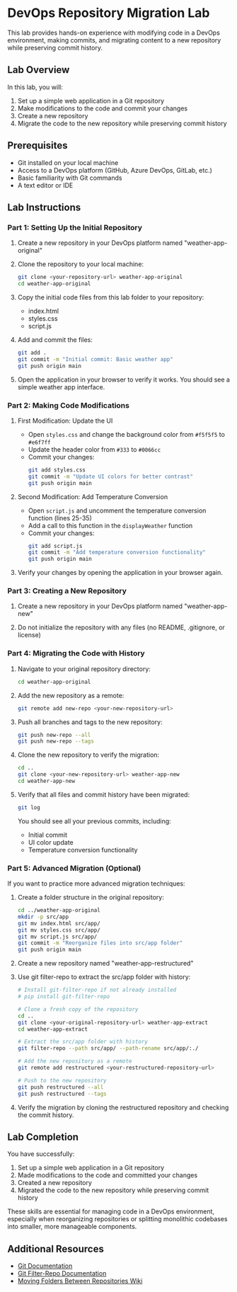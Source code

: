# DevOps Repository Migration Lab

This lab provides hands-on experience with modifying code in a DevOps environment, making commits, and migrating content to a new repository while preserving commit history.

## Lab Overview

In this lab, you will:
1. Set up a simple web application in a Git repository
2. Make modifications to the code and commit your changes
3. Create a new repository
4. Migrate the code to the new repository while preserving commit history

## Prerequisites

- Git installed on your local machine
- Access to a DevOps platform (GitHub, Azure DevOps, GitLab, etc.)
- Basic familiarity with Git commands
- A text editor or IDE

## Lab Instructions

### Part 1: Setting Up the Initial Repository

1. Create a new repository in your DevOps platform named "weather-app-original"

2. Clone the repository to your local machine:
   ```bash
   git clone <your-repository-url> weather-app-original
   cd weather-app-original
   ```

3. Copy the initial code files from this lab folder to your repository:
   - index.html
   - styles.css
   - script.js

4. Add and commit the files:
   ```bash
   git add .
   git commit -m "Initial commit: Basic weather app"
   git push origin main
   ```

5. Open the application in your browser to verify it works. You should see a simple weather app interface.

### Part 2: Making Code Modifications

1. First Modification: Update the UI
   - Open `styles.css` and change the background color from `#f5f5f5` to `#e6f7ff`
   - Update the header color from `#333` to `#0066cc`
   - Commit your changes:
     ```bash
     git add styles.css
     git commit -m "Update UI colors for better contrast"
     git push origin main
     ```

2. Second Modification: Add Temperature Conversion
   - Open `script.js` and uncomment the temperature conversion function (lines 25-35)
   - Add a call to this function in the `displayWeather` function
   - Commit your changes:
     ```bash
     git add script.js
     git commit -m "Add temperature conversion functionality"
     git push origin main
     ```

3. Verify your changes by opening the application in your browser again.

### Part 3: Creating a New Repository

1. Create a new repository in your DevOps platform named "weather-app-new"

2. Do not initialize the repository with any files (no README, .gitignore, or license)

### Part 4: Migrating the Code with History

1. Navigate to your original repository directory:
   ```bash
   cd weather-app-original
   ```

2. Add the new repository as a remote:
   ```bash
   git remote add new-repo <your-new-repository-url>
   ```

3. Push all branches and tags to the new repository:
   ```bash
   git push new-repo --all
   git push new-repo --tags
   ```

4. Clone the new repository to verify the migration:
   ```bash
   cd ..
   git clone <your-new-repository-url> weather-app-new
   cd weather-app-new
   ```

5. Verify that all files and commit history have been migrated:
   ```bash
   git log
   ```

   You should see all your previous commits, including:
   - Initial commit
   - UI color update
   - Temperature conversion functionality

### Part 5: Advanced Migration (Optional)

If you want to practice more advanced migration techniques:

1. Create a folder structure in the original repository:
   ```bash
   cd ../weather-app-original
   mkdir -p src/app
   git mv index.html src/app/
   git mv styles.css src/app/
   git mv script.js src/app/
   git commit -m "Reorganize files into src/app folder"
   git push origin main
   ```

2. Create a new repository named "weather-app-restructured"

3. Use git filter-repo to extract the src/app folder with history:
   ```bash
   # Install git-filter-repo if not already installed
   # pip install git-filter-repo

   # Clone a fresh copy of the repository
   cd ..
   git clone <your-original-repository-url> weather-app-extract
   cd weather-app-extract
   
   # Extract the src/app folder with history
   git filter-repo --path src/app/ --path-rename src/app/:./
   
   # Add the new repository as a remote
   git remote add restructured <your-restructured-repository-url>
   
   # Push to the new repository
   git push restructured --all
   git push restructured --tags
   ```

4. Verify the migration by cloning the restructured repository and checking the commit history.

## Lab Completion

You have successfully:
1. Set up a simple web application in a Git repository
2. Made modifications to the code and committed your changes
3. Created a new repository
4. Migrated the code to the new repository while preserving commit history

These skills are essential for managing code in a DevOps environment, especially when reorganizing repositories or splitting monolithic codebases into smaller, more manageable components.

## Additional Resources

- [Git Documentation](https://git-scm.com/doc)
- [Git Filter-Repo Documentation](https://github.com/newren/git-filter-repo)
- [Moving Folders Between Repositories Wiki](../wiki/README.md)
